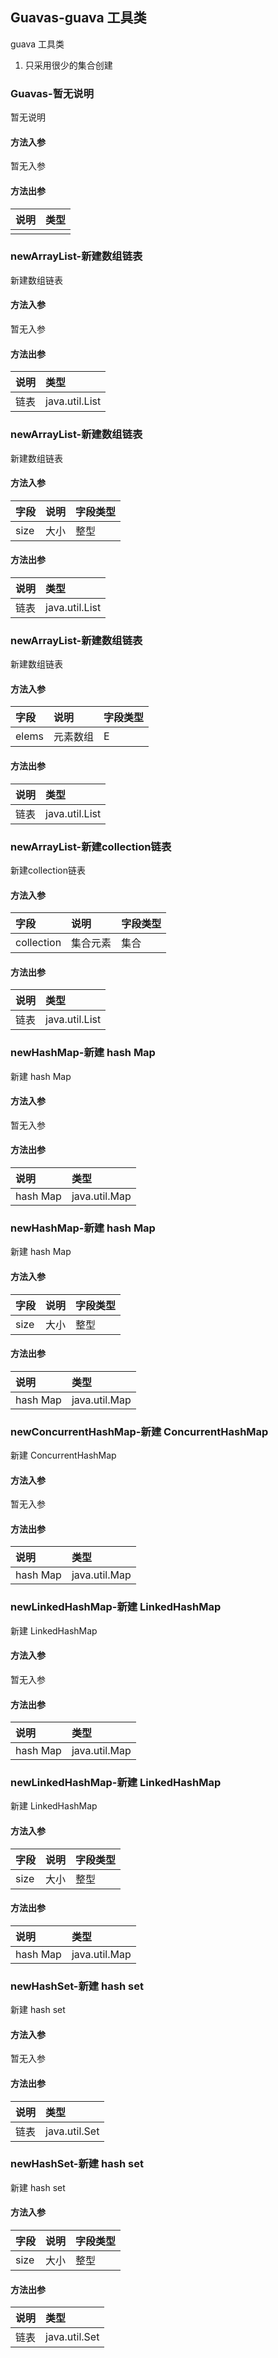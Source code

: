## Guavas-guava 工具类

guava 工具类
1. 只采用很少的集合创建

### Guavas-暂无说明

暂无说明

#### 方法入参

暂无入参

#### 方法出参

| 说明 | 类型 |
|:---|:---|
|  |  |

### newArrayList-新建数组链表

新建数组链表

#### 方法入参

暂无入参

#### 方法出参

| 说明 | 类型 |
|:---|:---|
| 链表 | java.util.List |

### newArrayList-新建数组链表

新建数组链表

#### 方法入参

| 字段 | 说明 | 字段类型 |
|:---|:---|:---|
| size | 大小 | 整型 |

#### 方法出参

| 说明 | 类型 |
|:---|:---|
| 链表 | java.util.List |

### newArrayList-新建数组链表

新建数组链表

#### 方法入参

| 字段 | 说明 | 字段类型 |
|:---|:---|:---|
| elems | 元素数组 | E |

#### 方法出参

| 说明 | 类型 |
|:---|:---|
| 链表 | java.util.List |

### newArrayList-新建collection链表

新建collection链表

#### 方法入参

| 字段 | 说明 | 字段类型 |
|:---|:---|:---|
| collection | 集合元素 | 集合 |

#### 方法出参

| 说明 | 类型 |
|:---|:---|
| 链表 | java.util.List |

### newHashMap-新建 hash Map

新建 hash Map

#### 方法入参

暂无入参

#### 方法出参

| 说明 | 类型 |
|:---|:---|
| hash Map | java.util.Map |

### newHashMap-新建 hash Map

新建 hash Map

#### 方法入参

| 字段 | 说明 | 字段类型 |
|:---|:---|:---|
| size | 大小 | 整型 |

#### 方法出参

| 说明 | 类型 |
|:---|:---|
| hash Map | java.util.Map |

### newConcurrentHashMap-新建 ConcurrentHashMap

新建 ConcurrentHashMap

#### 方法入参

暂无入参

#### 方法出参

| 说明 | 类型 |
|:---|:---|
| hash Map | java.util.Map |

### newLinkedHashMap-新建 LinkedHashMap

新建 LinkedHashMap

#### 方法入参

暂无入参

#### 方法出参

| 说明 | 类型 |
|:---|:---|
| hash Map | java.util.Map |

### newLinkedHashMap-新建 LinkedHashMap

新建 LinkedHashMap

#### 方法入参

| 字段 | 说明 | 字段类型 |
|:---|:---|:---|
| size | 大小 | 整型 |

#### 方法出参

| 说明 | 类型 |
|:---|:---|
| hash Map | java.util.Map |

### newHashSet-新建 hash set

新建 hash set

#### 方法入参

暂无入参

#### 方法出参

| 说明 | 类型 |
|:---|:---|
| 链表 | java.util.Set |

### newHashSet-新建 hash set

新建 hash set

#### 方法入参

| 字段 | 说明 | 字段类型 |
|:---|:---|:---|
| size | 大小 | 整型 |

#### 方法出参

| 说明 | 类型 |
|:---|:---|
| 链表 | java.util.Set |




